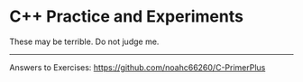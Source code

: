 # C++ Practice and Experiments

These may be terrible. Do not judge me.

---

Answers to Exercises: https://github.com/noahc66260/C-PrimerPlus